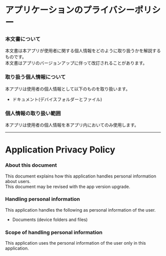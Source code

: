 # アプリケーションのプライバシーポリシー  
### 本文書について

本文書は本アプリが使用者に関する個人情報をどのように取り扱うかを解説するものです。  
本文書はアプリのバージョンアップに伴って改訂されることがあります。

### 取り扱う個人情報について

本アプリは使用者の個人情報として以下のものを取り扱います。

+ ドキュメント(デバイスフォルダーとファイル)

### 個人情報の取り扱い範囲

本アプリは使用者の個人情報を本アプリ内においてのみ使用します。

***  
# Application Privacy Policy  
### About this document

This document explains how this application handles personal information about users.  
This document may be revised with the app version upgrade.

### Handling personal information

This application handles the following as personal information of the user.

+ Documents (device folders and files)

### Scope of handling personal information

This application uses the personal information of the user only in this application.
